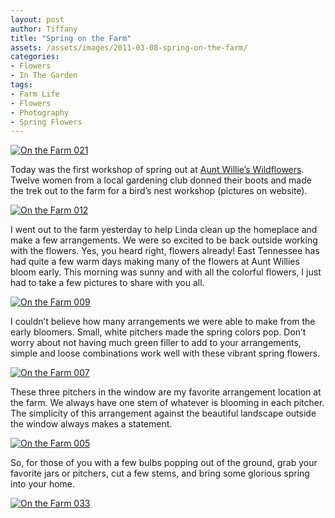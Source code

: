 ```yaml
---
layout: post
author: Tiffany
title: "Spring on the Farm"
assets: /assets/images/2011-03-08-spring-on-the-farm/
categories: 
- Flowers
- In The Garden
tags: 
- Farm Life
- Flowers
- Photography
- Spring Flowers
---
```


[![](jekyll_uploads/2011/03/On-the-Farm-021-325x433.jpg "On the Farm 021")](http://www.sweetpeonies.com/2011/03/spring-on-the-farm/on-the-farm-021-2/)

Today was the first workshop of spring out at [Aunt Willie’s Wildflowers](http://www.auntwillieswildflowers.com/). Twelve women from a local gardening club donned their boots and made the trek out to the farm for a bird’s nest workshop (pictures on website).

[![](jekyll_uploads/2011/03/On-the-Farm-012-575x431.jpg "On the Farm 012")](http://www.sweetpeonies.com/2011/03/spring-on-the-farm/on-the-farm-012-2/)

I went out to the farm yesterday to help Linda clean up the homeplace and make a few arrangements. We were so excited to be back outside working with the flowers. Yes, you heard right, flowers already! East Tennessee has had quite a few warm days making many of the flowers at Aunt Willies bloom early. This morning was sunny and with all the colorful flowers, I just had to take a few pictures to share with you all.

[![](jekyll_uploads/2011/03/On-the-Farm-009-325x443.jpg "On the Farm 009")](http://www.sweetpeonies.com/2011/03/spring-on-the-farm/on-the-farm-009/)

I couldn’t believe how many arrangements we were able to make from the early bloomers. Small, white pitchers made the spring colors pop. Don’t worry about not having much green filler to add to your arrangements, simple and loose combinations work well with these vibrant spring flowers.

[![](jekyll_uploads/2011/03/On-the-Farm-007-325x534.jpg "On the Farm 007")](http://www.sweetpeonies.com/2011/03/spring-on-the-farm/on-the-farm-007/)

These three pitchers in the window are my favorite arrangement location at the farm. We always have one stem of whatever is blooming in each pitcher. The simplicity of this arrangement against the beautiful landscape outside the window always makes a statement.

[![](jekyll_uploads/2011/03/On-the-Farm-005-325x433.jpg "On the Farm 005")](http://www.sweetpeonies.com/2011/03/spring-on-the-farm/on-the-farm-005-2/)

So, for those of you with a few bulbs popping out of the ground, grab your favorite jars or pitchers, cut a few stems, and bring some glorious spring into your home.

[![](jekyll_uploads/2011/03/On-the-Farm-033-575x431.jpg "On the Farm 033")](http://www.sweetpeonies.com/2011/03/spring-on-the-farm/on-the-farm-033-2/)